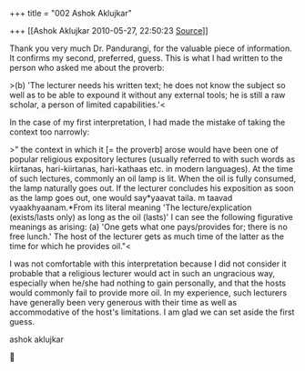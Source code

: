 +++
title = "002 Ashok Aklujkar"

+++
[[Ashok Aklujkar	2010-05-27, 22:50:23 [Source](https://groups.google.com/g/bvparishat/c/80Ha_JhpsTQ)]]



Thank you very much Dr. Pandurangi, for the valuable piece of information. It confirms my second, preferred, guess. This is what I had written to the person who asked me about the proverb:

  

\>(b) 'The lecturer needs his written text; he does not know the subject so well as to be able to expound it without any external tools; he is still a raw scholar, a person of limited capabilities.'\<

  

In the case of my first interpretation, I had made the mistake of taking the context too narrowly:

  

\>" the context in which it \[= the proverb\] arose would have been one of popular religious expository lectures (usually referred to with such words as kiirtanas, hari-kiirtanas, hari-kathaas etc. in modern languages). At the time of such lectures, commonly an oil lamp is lit. When the oil is fully consumed, the lamp naturally goes out. If the lecturer concludes his exposition as soon as the lamp goes out, one would say*yaavat taila. m taavad vyaakhyaanam.*From its literal meaning 'The lecture/explication (exists/lasts only) as long as the oil (lasts)' I can see the following figurative meanings as arising: (a) 'One gets what one pays/provides for; there is no free lunch.' The host of the lecturer gets as much time of the latter as the time for which he provides oil."\<

  

I was not comfortable with this interpretation because I did not consider it probable that a religious lecturer would act in such an ungracious way, especially when he/she had nothing to gain personally, and that the hosts would commonly fail to provide more oil. In my experience, such lecturers have generally been very generous with their time as well as accommodative of the host's limitations. I am glad we can set aside the first guess.

  

ashok aklujkar



